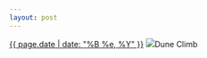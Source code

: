 ```yaml
---
layout: post
---
```


<p>
  <time><a href="/516">{{ page.date | date: "%B %e, %Y" }}</a></time>
  <a href="/516"><img src="{{ site.assets_url }}/516-640.jpg" srcset="{{ site.assets_url }}/516-320.jpg 320w, {{ site.assets_url }}/516-640.jpg 640w, {{ site.assets_url }}/516-960.jpg 960w, {{ site.assets_url }}/516-1280.jpg 1280w" sizes="(min-width: 700px) 50vw, calc(100vw - 2rem)" /></a>Dune Climb
</p>
